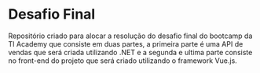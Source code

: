 # Desafio Final

Repositório criado para alocar a resolução do desafio final do bootcamp da TI Academy que consiste em duas partes, 
a primeira parte é uma API de vendas que será criada utilizando .NET e a segunda e ultima parte consiste no front-end 
do projeto que será criado utilizando o framework Vue.js.
